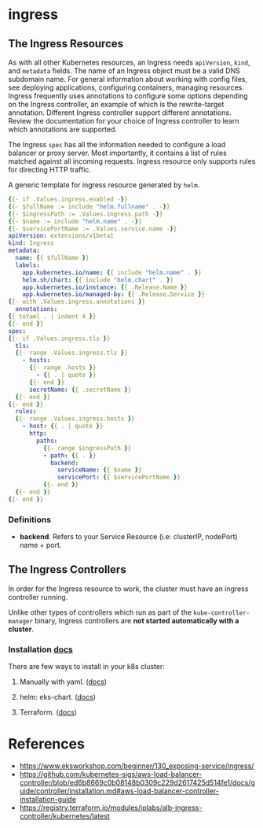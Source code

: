 
# ingress

## The Ingress Resources

As with all other Kubernetes resources, an Ingress needs `apiVersion`, `kind`, and `metadata` fields. The name of an Ingress object must be a valid DNS subdomain name. For general information about working with config files, see deploying applications, configuring containers, managing resources. Ingress frequently uses annotations to configure some options depending on the Ingress controller, an example of which is the rewrite-target annotation. Different Ingress controller support different annotations. Review the documentation for your choice of Ingress controller to learn which annotations are supported.


The Ingress `spec` has all the information needed to configure a load balancer or proxy server. Most importantly, it contains a list of rules matched against all incoming requests. Ingress resource only supports rules for directing HTTP traffic.


A generic template for ingress resource generated by `helm`.
```yaml
{{- if .Values.ingress.enabled -}}
{{- $fullName := include "helm.fullname" . -}}
{{- $ingressPath := .Values.ingress.path -}}
{{- $name := include "helm.name" . -}}
{{- $servicePortName := .Values.service.name -}}
apiVersion: extensions/v1beta1
kind: Ingress
metadata:
  name: {{ $fullName }}
  labels:
    app.kubernetes.io/name: {{ include "helm.name" . }}
    helm.sh/chart: {{ include "helm.chart" . }}
    app.kubernetes.io/instance: {{ .Release.Name }}
    app.kubernetes.io/managed-by: {{ .Release.Service }}
{{- with .Values.ingress.annotations }}
  annotations:
{{ toYaml . | indent 4 }}
{{- end }}
spec:
{{- if .Values.ingress.tls }}
  tls:
  {{- range .Values.ingress.tls }}
    - hosts:
      {{- range .hosts }}
        - {{ . | quote }}
      {{- end }}
      secretName: {{ .secretName }}
  {{- end }}
{{- end }}
  rules:
  {{- range .Values.ingress.hosts }}
    - host: {{ . | quote }}
      http:
        paths:
          {{- range $ingressPath }}
          - path: {{ . }}
            backend:
              serviceName: {{ $name }}
              servicePort: {{ $servicePortName }}
          {{- end }}
  {{- end }}
{{- end }}
```



### Definitions

- **backend**. Refers to your Service Resource (i.e: clusterIP, nodePort) name + port.


## The Ingress Controllers

In order for the Ingress resource to work, the cluster must have an ingress controller running.

Unlike other types of controllers which run as part of the `kube-controller-manager` binary, Ingress controllers are **not started automatically with a cluster**.

### Installation [docs](https://github.com/kubernetes-sigs/aws-load-balancer-controller/blob/ed6b8669c0b08148b0309c229d2617425d514fe1/docs/guide/controller/installation.md#aws-load-balancer-controller-installation-guide)

There are few ways to install in your k8s cluster:

1. Manually with yaml. ([docs](https://github.com/kubernetes-sigs/aws-load-balancer-controller/blob/ed6b8669c0b08148b0309c229d2617425d514fe1/docs/guide/controller/installation.md#aws-load-balancer-controller-installation-guide))

2. helm: eks-chart. ([docs](https://github.com/aws/eks-charts/tree/master/stable/aws-load-balancer-controller))
3. Terraform. ([docs](https://registry.terraform.io/modules/iplabs/alb-ingress-controller/kubernetes/latest))



# References
- https://www.eksworkshop.com/beginner/130_exposing-service/ingress/
- https://github.com/kubernetes-sigs/aws-load-balancer-controller/blob/ed6b8669c0b08148b0309c229d2617425d514fe1/docs/guide/controller/installation.md#aws-load-balancer-controller-installation-guide
- https://registry.terraform.io/modules/iplabs/alb-ingress-controller/kubernetes/latest